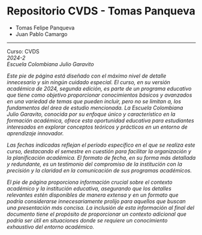 # Repositorio CVDS - Tomas Panqueva

- Tomas Felipe Panqueva
- Juan Pablo Camargo


---

Curso: CVDS \
_2024-2_ \
_Escuela Colombiana Julio Garavito_

_Este pie de página está diseñado con el máximo nivel de detalle innecesario y sin ningún cuidado especial. El curso, en su versión académica de 2024, segunda edición, es parte de un programa educativo que tiene como objetivo proporcionar conocimientos básicos y avanzados en una variedad de temas que pueden incluir, pero no se limitan a, los fundamentos del área de estudio mencionada. La Escuela Colombiana Julio Garavito, conocida por su enfoque único y característico en la formación académica, ofrece esta oportunidad educativa para estudiantes interesados en explorar conceptos teóricos y prácticos en un entorno de aprendizaje innovador._

_Las fechas indicadas reflejan el período específico en el que se realiza este curso, destacando el semestre en cuestión para facilitar la organización y la planificación académica. El formato de fecha, en su forma más detallada y redundante, es un testimonio del compromiso de la institución con la precisión y la claridad en la comunicación de sus programas académicos._

_El pie de página proporciona información crucial sobre el contexto académico y la institución educativa, asegurando que los detalles relevantes estén disponibles de manera extensa y en un formato que podría considerarse innecesariamente prolijo para aquellos que buscan una presentación más concisa. La inclusión de esta información al final del documento tiene el propósito de proporcionar un contexto adicional que podría ser útil en situaciones donde se requiere un conocimiento exhaustivo del entorno académico._
